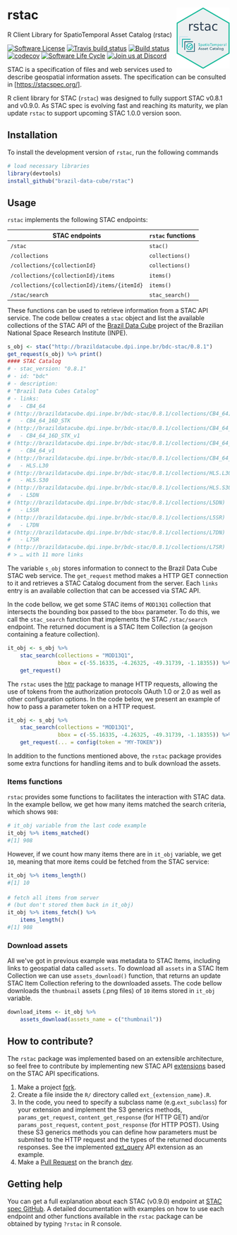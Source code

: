 # rstac <img src="inst/extdata/img/logo.png" align="right" width="120" />
R Client Library for SpatioTemporal Asset Catalog (rstac)

[![Software License](https://img.shields.io/badge/license-MIT-green)](https://github.com/brazil-data-cube/rstac/blob/master/LICENSE) [![Travis build status](https://travis-ci.com/OldLipe/rstac.svg?branch=master)](https://travis-ci.com/OldLipe/rstac) [![Build status](https://ci.appveyor.com/api/projects/status/73w7h6u46l1587jj?svg=true)](https://ci.appveyor.com/project/OldLipe/rstac) [![codecov](https://codecov.io/gh/OldLipe/rstac/branch/master/graph/badge.svg)](https://codecov.io/gh/OldLipe/rstac) [![Software Life Cycle](https://img.shields.io/badge/lifecycle-maturing-blue.svg)](https://www.tidyverse.org/lifecycle/#maturing) [![Join us at Discord](https://img.shields.io/discord/689541907621085198?logo=discord&logoColor=ffffff&color=7389D8)](https://discord.com/channels/689541907621085198#)

STAC is a specification of files and web services used to describe geospatial 
information assets. The specification can be consulted in 
[https://stacspec.org/].

R client library for STAC (`rstac`) was designed to fully support STAC v0.8.1 and v0.9.0. 
As STAC spec is evolving fast and reaching its maturity, we plan update `rstac` 
to support upcoming STAC 1.0.0 version soon.

## Installation

To install the development version of `rstac`, run the following commands

```R
# load necessary libraries
library(devtools)
install_github("brazil-data-cube/rstac")
```

## Usage

`rstac` implements the following STAC endpoints:

| STAC endpoints                               | `rstac` functions |
|----------------------------------------------|-------------------|
| `/stac`                                      | `stac()`          |
| `/collections`                               | `collections()`   |
| `/collections/{collectionId}`                | `collections()`   |
| `/collections/{collectionId}/items`          | `items()`         |
| `/collections/{collectionId}/items/{itemId}` | `items()`         |
| `/stac/search`                               | `stac_search()`   |


These functions can be used to retrieve information from a STAC API service.
The code bellow creates a `stac` object and list the available collections of 
the STAC API of the [Brazil Data Cube](http://brazildatacube.org/) project of 
the Brazilian National Space Research Institute (INPE).

```R
s_obj <- stac("http://brazildatacube.dpi.inpe.br/bdc-stac/0.8.1")
get_request(s_obj) %>% print()
#### STAC Catalog
# - stac_version: "0.8.1"
# - id: "bdc"
# - description: 
# "Brazil Data Cubes Catalog"
# - links:
#   - CB4_64 
# (http://brazildatacube.dpi.inpe.br/bdc-stac/0.8.1/collections/CB4_64)
#   - CB4_64_16D_STK 
# (http://brazildatacube.dpi.inpe.br/bdc-stac/0.8.1/collections/CB4_64_16D_STK)
#   - CB4_64_16D_STK_v1 
# (http://brazildatacube.dpi.inpe.br/bdc-stac/0.8.1/collections/CB4_64_16D_STK_v1)
#   - CB4_64_v1 
# (http://brazildatacube.dpi.inpe.br/bdc-stac/0.8.1/collections/CB4_64_v1)
#   - HLS.L30 
# (http://brazildatacube.dpi.inpe.br/bdc-stac/0.8.1/collections/HLS.L30)
#   - HLS.S30 
# (http://brazildatacube.dpi.inpe.br/bdc-stac/0.8.1/collections/HLS.S30)
#   - L5DN 
# (http://brazildatacube.dpi.inpe.br/bdc-stac/0.8.1/collections/L5DN)
#   - L5SR 
# (http://brazildatacube.dpi.inpe.br/bdc-stac/0.8.1/collections/L5SR)
#   - L7DN 
# (http://brazildatacube.dpi.inpe.br/bdc-stac/0.8.1/collections/L7DN)
#   - L7SR 
# (http://brazildatacube.dpi.inpe.br/bdc-stac/0.8.1/collections/L7SR)
# > … with 11 more links
```

The variable `s_obj` stores information to connect to the Brazil Data 
Cube STAC web service. The `get_request` method makes a HTTP GET connection
to it and retrieves a STAC Catalog document from the server. Each `links` 
entry is an available collection that can be accessed via STAC API.

In the code bellow, we get some STAC items of `MOD13Q1` collection that
intersects the bounding box passed to the `bbox` parameter. To do this, we
call the `stac_search` function that implements the STAC `/stac/search` 
endpoint. The returned document is a STAC Item Collection (a geojson 
containing a feature collection).

```R
it_obj <- s_obj %>% 
    stac_search(collections = "MOD13Q1",
                bbox = c(-55.16335, -4.26325, -49.31739, -1.18355)) %>%
    get_request()
```

The `rstac` uses the [httr](https://github.com/r-lib/httr) package to manage 
HTTP requests, allowing the use of tokens from the authorization protocols OAuth
1.0 or 2.0 as well as other configuration options. In the code below, we present
an example of how to pass a parameter token on a HTTP request.

```R
it_obj <- s_obj %>% 
    stac_search(collections = "MOD13Q1",
                bbox = c(-55.16335, -4.26325, -49.31739, -1.18355)) %>%
    get_request(... = config(token = "MY-TOKEN"))
```

In addition to the functions mentioned above, the `rstac` package provides some 
extra functions for handling items and to bulk download the assets.

### Items functions

`rstac` provides some functions to facilitates the interaction with STAC data.
In the example bellow, we get how many items matched the search criteria, 
which shows `908`:

```R
# it_obj variable from the last code example
it_obj %>% items_matched()
#[1] 908
```

However, if we count how many items there are in `it_obj` variable, we get `10`,
meaning that more items could be fetched from the STAC service:

```R
it_obj %>% items_length()
#[1] 10

# fetch all items from server 
# (but don't stored them back in it_obj)
it_obj %>% items_fetch() %>%
    items_length()
#[1] 908
```

### Download assets

All we've got in previous example was metadata to STAC Items, including
links to geospatial data called `assets`. To download all `assets` in a
STAC Item Collection we can use `assets_download()` function, that returns
an update STAC Item Collection refering to the downloaded assets. The code
bellow downloads the `thumbnail` assets (.png files) of `10` items stored in
`it_obj` variable.

```R
download_items <- it_obj %>% 
    assets_download(assets_name = c("thumbnail"))
```

## How to contribute?

The `rstac` package was implemented based on an extensible architecture, so 
feel free to contribute by implementing new STAC API 
[extensions](https://github.com/radiantearth/stac-spec/tree/v0.9.0/api-spec/extensions) 
based on the STAC API specifications.

1. Make a project
[fork](https://docs.github.com/en/github/getting-started-with-github/fork-a-repo).
2. Create a file inside the `R/` directory called `ext_{extension_name}.R`.
3. In the code, you need to specify a subclass name (e.g.`ext_subclass`) for 
your extension and implement the S3 generics methods, `params_get_request`, 
`content_get_response` (for HTTP GET) and/or `params_post_request`, 
`content_post_response` (for HTTP POST). Using these S3 generics methods you 
can define how parameters must be submited to the HTTP request and the types 
of the returned documents responses. See the implemented [ext_query](https://github.com/brazil-data-cube/rstac/blob/master/R/ext_query.R) 
API extension as an example.  
4. Make a [Pull Request](https://docs.github.com/en/github/collaborating-with-issues-and-pull-requests/creating-a-pull-request) on the branch [dev](https://github.com/OldLipe/rstac/tree/dev).

## Getting help

You can get a full explanation about each STAC (v0.9.0) endpoint at [STAC spec GitHub](https://github.com/radiantearth/stac-spec/tree/v0.9.0). A detailed
documentation with examples on how to use each endpoint and other functions
available in the `rstac` package can be obtained by typing `?rstac` in R 
console.
